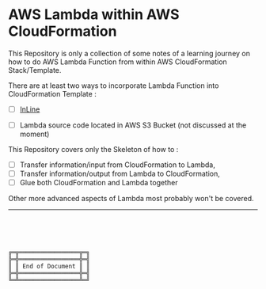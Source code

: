 # AWS Lambda within AWS CloudFormation

This Repository is only a collection of some notes of a learning journey on how to do AWS Lambda Function from within AWS CloudFormation Stack/Template.



There are at least two ways to incorporate Lambda Function into CloudFormation Template :
- [ ] [InLine](InLine/)
- [ ] Lambda source code located in AWS S3 Bucket (not discussed at the moment)



This Repository covers only the Skeleton of how to :
- [ ] Transfer information/input from CloudFormation to Lambda,
- [ ] Transfer information/output from Lambda to CloudFormation,
- [ ] Glue both CloudFormation and Lambda together

Other more advanced aspects of Lambda most probably won't be covered.



***

<br><br><br>
```
╔═╦═════════════════╦═╗
╠═╬═════════════════╬═╣
║ ║ End of Document ║ ║
╠═╬═════════════════╬═╣
╚═╩═════════════════╩═╝
```
<br><br><br>


